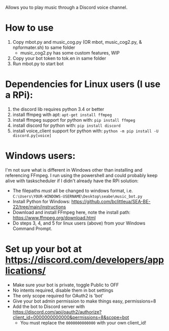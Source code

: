 Allows you to play music through a Discord voice channel.

# How to use
1. Copy mbot.py and music_cog.py (OR mbot, music_cog2.py, & npformater.sh) to same folder
   - music_cog2.py has some custom features, WIP  
2. Copy your bot token to tok.en in same folder
3. Run mbot.py to start bot

# Dependencies for Linux users (I use a RPi):
1. the discord lib requires python 3.4 or better
2. install ffmpeg with apt: ```apt-get install ffmpeg```
3. install ffmpeg support for python with: ```pip install ffmpeg```
4. install discord for python with: ```pip install discord```
5. install voice_client support for python with: ```python -m pip install -U discord.py[voice]```

# Windows users:
I'm not sure what is different in Windows other than installing and referencing FFmpeg. I run using the powershell and could probably keep alive with taskscheduler if I didn't already have the RPi solution:
- The filepaths *must* all be changed to windows format, i.e. `C:\Users\YOUR-WINDOWS-USERNAME\Desktop\seabe\music_bot.py`
- Install Python for Windows: https://github.com/bclittleua/SEA-BE-22/tree/main/instructions
- Download and install FFmpeg here, note the install path: https://www.ffmpeg.org/download.html
- Do steps 3, 4, and 5 for linux users (above) from your Windows Command Prompt.


# Set up your bot at https://discord.com/developers/applications/  
- Make sure your bot is private, toggle Public to OFF
- No intents required, disable them in bot settings
- The only scope required for OAuth2 is 'bot'
- Give your bot admin permission to make things easy, permissions=8
- Add the bot to Discord server with https://discord.com/api/oauth2/authorize?client_id=0000000000000&permissions=8&scope=bot
  - You must replace the `0000000000000` with your own client_id!
